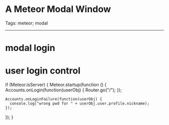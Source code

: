 # A Meteor Modal Window
Tags: meteor; modal

------

# modal login

<template name="LoginModal">
  <button type="button" class="btn btn-link" data-toggle="modal" data-target="#loginForm">登录</button>
  <div class="modal fade" id="loginForm" tabindex="-1" role="dialog" aria-labelledby="mymodallabel" aria-hidden="true">
    <div class="modal-dialog">
      <div class="modal-content">
        <div class="modal-header">
          <button type="button" class="close" data-dismiss="modal" aria-label="close"><span aria-hidden="true">&times;</span></button>
          <h4 class="modal-title" id="mymodallabel">登录</h4>
        </div>
        <div class="modal-body">
          <form id="userLogin" class="form-horizontal">
            <div class="form-group">
              <label for="inputEmail" class="col-sm-2 control-label">Email</label>
              <div class="col-sm-10">
                <input type="email" class="form-control" id="inputEmail" placeholder="Email">
              </div>
            </div>
            <div class="form-group">
              <label for="inputPassword" class="col-sm-2 control-label">密码</label>
              <div class="col-sm-10">
                <input type="password" class="form-control" id="inputPassword" placeholder="Password">
              </div>
            </div>
            <div class="form-group">
              <div class="col-sm-offset-2 col-sm-10">
                <div class="checkbox">
                  <label> <input type="checkbox">记住我</label>
                </div>
              </div>
            </div>
            <div class="form-group">
              <div class="col-sm-offset-2 col-sm-10">
                还没有帐号？<a href="/register" data-toggle="modal">注册新帐号</a>
              </div>
            </div>
          </form>
        </div>
        <div class="modal-footer">
          <button type="button" class="btn btn-primary">登录</button>
          <button type="button" class="btn btn-default" data-dismiss="modal">取消</button>
        </div>
      </div>
    </div>
  </div>
</template>

# user login control

if (Meteor.isServer) {
  Meteor.startup(function () {
    Accounts.onLogin(function(userObj) {
      Router.go("/");
    });

    Accounts.onLoginFailure(function(userObj) {
      console.log("wrong pwd for " + userObj.user.profile.nickname);
    });
  });
}
